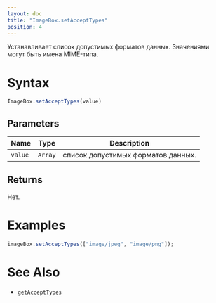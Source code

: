 ```yaml
---
layout: doc
title: "ImageBox.setAcceptTypes"
position: 4
---
```


Устанавливает список допустимых форматов данных. Значениями могут быть имена MIME-типа.

# Syntax

```js
ImageBox.setAcceptTypes(value)
```

## Parameters

|Name|Type|Description|
|----|----|-----------|
|`value`|`Array`|список допустимых форматов данных.|

## Returns

Нет.

# Examples

```js
imageBox.setAcceptTypes(["image/jpeg", "image/png"]);
```

# See Also

* [`getAcceptTypes`](../ImageBox.getAcceptTypes/)
